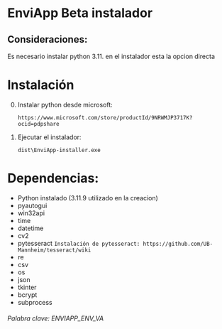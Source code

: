 # EnviApp Beta instalador

## Consideraciones:

Es necesario instalar python 3.11. en el instalador esta la opcion directa

# Instalación

0. Instalar python desde microsoft: 

    `https://www.microsoft.com/store/productId/9NRWMJP3717K?ocid=pdpshare`

1. Ejecutar el instalador:

    `dist\EnviApp-installer.exe`

# Dependencias:

* Python instalado (3.11.9 utilizado en la creacion)
* pyautogui
* win32api
* time
* datetime
* cv2
* pytesseract
    ```Instalación de pytesseract: https://github.com/UB-Mannheim/tesseract/wiki```
* re
* csv
* os
* json
* tkinter
* bcrypt
* subprocess

###### Palabra clave: ENVIAPP_ENV_VA